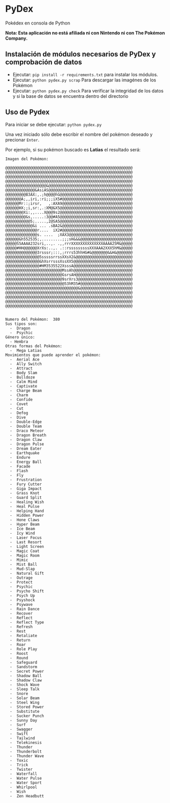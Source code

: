 # PyDex
Pokédex en consola de Python

**Nota: Esta aplicación no está afiliada ni con Nintendo ni con The Pokémon Company.**

## Instalación de módulos necesarios de PyDex y comprobación de datos

* Ejecutar: `pip install -r requirements.txt` para instalar los módulos.
* Ejecutar: `python pydex.py scrap` Para descargar las imagénes de los Pokémon
* Ejecutar: `python pydex.py check` Para verificar la integridad de los datos y si la base de datos se encuentra dentro del directorio

## Uso de Pydex
Para iniciar se debe ejecutar: `python pydex.py`

Una vez iniciado sólo debe escribir el nombre del pokémon deseado y precionar `Enter`.

Por ejemplo, si su pokémon buscado es **Latias** el resultado será:


```
Imagen del Pokémon: 

@@@@@@@@@@@@@@@@@@@@@@@@@@@@@@@@@@@@@@@@@@@@@@@@@@@@@@@@
@@@@@@@@@@@@@@@@@@@@@@@@@@@@@@@@@@@@@@@@@@@@@@@@@@@@@@@@
@@@@@@@@@@@@@@@@@@@@@@@@@@@@@@@@@@@@@@@@@@@@@@@@@@@@@@@@
@@@@@@@@@@@@@@@@@@@@@@@@@@@@@@@@@@@@@@@@@@@@@@@@@@@@@@@@
@@@@@@@@@@@@@@@@@@&@@@@@@@@@@@@@@@@@@@@@@@@@@@@@@@@@@@@@
@@@@@@@@@@@@@&AsiAS@@@@@@@@@@@@@@@@@@@@@@@@@@@@@@@@@@@@@
@@@@@@@@@B3AX:,.;h@@@@hG@@@@@@@@@@@@@@@@@@@@@@@@@@@@@@@@
@@@@@@@A;,,iri,:ri;;;iX5#@@@@@@@@@@@@@@@@@@@@@@@@@@@@@@@
@@@@@@Mr::;irsr,   ,:AXA9@@@@@@@@@@@@@@@@@@@@@@@@@@@@@@@
@@@@@@HX;;i,sr:,.:XM@&X5@@@@@@@@@@@@@@@@@@@@@@@@@@@@@@@@
@@@@@@@@Xi:,,....X@@@9s2@@@@@@@@@@@@@@@@@@@@@@@@@@@@@@@@
@@@@@@@@@&s,.....:3@@#A5@@@@@@@@@@@@@@@@@@@@@@@@@@@@@@@@
@@@@@@@@@@@5;.....,2@SA5@@@@@@@@@@@@@@@@@@@@@@@@@@@@@@@@
@@@@@@@@@@@@&i ... .sBA2&@@@@@@@@@@@@@@@@@@@@@@@@@@@@@@@
@@@@@@@@@@@@@@r....  iX2#@@@@@@@@@@@@@@@@@@@@@@@@@@@@@@@
@@@@@@@@@@@@@@s. ....  ;XAX3@@@@@@@@@@@@@@@@@@@@@@@@@@@@
@@@@@@&h552535;,.........;;;sH&&&@@@@@@@@@@@@@@@@@@@@@@@
@@@@@S5AAAA232sri,..,. .,,rrrXXXXXXXXXXXXXXAAAA25M&@@@@@
@@@@@#HH@@@@@@XrXs:..,. .::rsssssssssXXXAAA2XXX5hM&@@@@@
@@@@@@@@@@@@@@3rsssr;:::,;rrrs53hhHG#&@@@@@@@&&H&@@@@@@@
@@@@@@@@@@@@@@@5sssssrrssXXsX2&@@@@@@@@@@@@@@@@@@@@@@@@@
@@@@@@@@@@@@@@@&hXsrrsssXssXX5@@@@@@@@@@@@@@@@@@@@@@@@@@
@@@@@@@@@@@@@@@#HM3535522XsssA@@@@@@@@@@@@@@@@@@@@@@@@@@
@@@@@@@@@@@@@@@@@@@@@@@@@MssAh@@@@@@@@@@@@@@@@@@@@@@@@@@
@@@@@@@@@@@@@@@@@@@@@@@@@GsrsAH@@@@@@@@@@@@@@@@@@@@@@@@@
@@@@@@@@@@@@@@@@@@@@@@@@@9srXrs3@@@@@@@@@@@@@@@@@@@@@@@@
@@@@@@@@@@@@@@@@@@@@@@@@@@53hM35#@@@@@@@@@@@@@@@@@@@@@@@
@@@@@@@@@@@@@@@@@@@@@@@@@@@@@@@@&@@@@@@@@@@@@@@@@@@@@@@@
@@@@@@@@@@@@@@@@@@@@@@@@@@@@@@@@@@@@@@@@@@@@@@@@@@@@@@@@
@@@@@@@@@@@@@@@@@@@@@@@@@@@@@@@@@@@@@@@@@@@@@@@@@@@@@@@@
@@@@@@@@@@@@@@@@@@@@@@@@@@@@@@@@@@@@@@@@@@@@@@@@@@@@@@@@
@@@@@@@@@@@@@@@@@@@@@@@@@@@@@@@@@@@@@@@@@@@@@@@@@@@@@@@@


Numero del Pokémon:  380
Sus tipos son: 
  -  Dragon
  -  Psychic
Género único:
  - Hembra
Otras formas del Pokémon: 
  -  Mega Latias
Movimientos que puede aprender el pokémon: 
  -  Aerial Ace
  -  Ally Switch
  -  Attract
  -  Body Slam
  -  Bulldoze
  -  Calm Mind
  -  Captivate
  -  Charge Beam
  -  Charm
  -  Confide
  -  Covet
  -  Cut
  -  Defog
  -  Dive
  -  Double-Edge
  -  Double Team
  -  Draco Meteor
  -  Dragon Breath
  -  Dragon Claw
  -  Dragon Pulse
  -  Dream Eater
  -  Earthquake
  -  Endure
  -  Energy Ball
  -  Facade
  -  Flash
  -  Fly
  -  Frustration
  -  Fury Cutter
  -  Giga Impact
  -  Grass Knot
  -  Guard Split
  -  Healing Wish
  -  Heal Pulse
  -  Helping Hand
  -  Hidden Power
  -  Hone Claws
  -  Hyper Beam
  -  Ice Beam
  -  Icy Wind
  -  Laser Focus
  -  Last Resort
  -  Light Screen
  -  Magic Coat
  -  Magic Room
  -  Mimic
  -  Mist Ball
  -  Mud-Slap
  -  Natural Gift
  -  Outrage
  -  Protect
  -  Psychic
  -  Psycho Shift
  -  Psych Up
  -  Psyshock
  -  Psywave
  -  Rain Dance
  -  Recover
  -  Reflect
  -  Reflect Type
  -  Refresh
  -  Rest
  -  Retaliate
  -  Return
  -  Roar
  -  Role Play
  -  Roost
  -  Round
  -  Safeguard
  -  Sandstorm
  -  Secret Power
  -  Shadow Ball
  -  Shadow Claw
  -  Shock Wave
  -  Sleep Talk
  -  Snore
  -  Solar Beam
  -  Steel Wing
  -  Stored Power
  -  Substitute
  -  Sucker Punch
  -  Sunny Day
  -  Surf
  -  Swagger
  -  Swift
  -  Tailwind
  -  Telekinesis
  -  Thunder
  -  Thunderbolt
  -  Thunder Wave
  -  Toxic
  -  Trick
  -  Twister
  -  Waterfall
  -  Water Pulse
  -  Water Sport
  -  Whirlpool
  -  Wish
  -  Zen Headbutt
```
